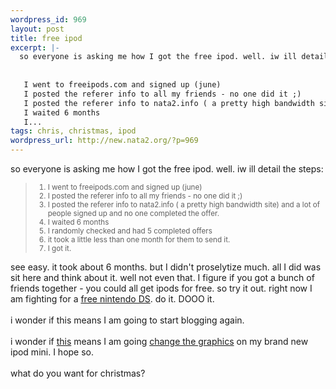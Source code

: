```yaml
--- 
wordpress_id: 969
layout: post
title: free ipod
excerpt: |-
  so everyone is asking me how I got the free ipod. well. iw ill detail the steps:
  
  
   I went to freeipods.com and signed up (june)
   I posted the referer info to all my friends - no one did it ;)
   I posted the referer info to nata2.info ( a pretty high bandwidth site) and a lot of people signed up and no one completed the offer.
   I waited 6 months
   I...
tags: chris, christmas, ipod
wordpress_url: http://new.nata2.org/?p=969
---
```

so everyone is asking me how I got the free ipod. well. iw ill detail the steps:
<blockquote><small>
<ol>
<li> I went to freeipods.com and signed up (june)
<li> I posted the referer info to all my friends - no one did it ;)
<li> I posted the referer info to nata2.info ( a pretty high bandwidth site) and a lot of people signed up and no one completed the offer.
<li> I waited 6 months
<li> I randomly checked and had 5 completed offers
<li> it took a little less than one month for them to send it. 
<li> I got it.
</ol>
</small></blockquote>

see easy. it took about 6 months. but I didn't proselytize much. all I did was sit here and think about it. well not even that. I figure if you got a bunch of friends together - you could all get ipods for free. so try it out. right now I am fighting for a <a href="http://www.freegamingsystems.com/?r=12842595">free nintendo DS</a>. do it. DOOO it. <br/><br/>i wonder if this means I am going to start blogging again.
<br/><br/>i wonder if <a href="http://www.hackaday.com/entry/1234000567023127">this</a> means I am going <a href="http://www.engadget.com/entry/1234000610023097/">change the graphics</a> on my brand new ipod mini. I hope so. <br/><br/>what do you want for christmas?
